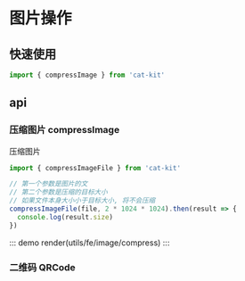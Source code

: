 # 图片操作

## 快速使用

```ts
import { compressImage } from 'cat-kit'
```

## api

### 压缩图片 compressImage

压缩图片

```ts
import { compressImageFile } from 'cat-kit'

// 第一个参数是图片的文
// 第二个参数是压缩的目标大小
// 如果文件本身大小小于目标大小, 将不会压缩
compressImageFile(file, 2 * 1024 * 1024).then(result => {
  console.log(result.size)
})
```

::: demo
render(utils/fe/image/compress)
:::

### 二维码 QRCode
